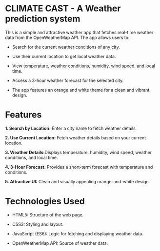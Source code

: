 # CLIMATE CAST - A Weather prediction system

This is a simple and attractive weather app that fetches real-time weather data from the OpenWeatherMap API. The app allows users to:

* Search for the current weather conditions of any city.

* Use their current location to get local weather data.

* View temperature, weather conditions, humidity, wind speed, and local time.

* Access a 3-hour weather forecast for the selected city.

* The app features an orange and white theme for a clean and vibrant design.

# Features

<b>1. Search by Location:</b> Enter a city name to fetch weather details.

<b>2. Use Current Location:</b> Fetch weather details based on your current location.

<b>3. Weather Details:</b>Displays temperature, humidity, wind speed, weather conditions, and local time.

<b>4. 3-Hour Forecast:</b> Provides a short-term forecast with temperature and conditions.

<b>5. Attractive UI:</b> Clean and visually appealing orange-and-white design.

# Technologies Used

* HTML5: Structure of the web page.

* CSS3: Styling and layout.

* JavaScript (ES6): Logic for fetching and displaying weather data.

* OpenWeatherMap API: Source of weather data.

